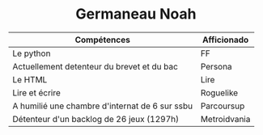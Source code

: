 <h1 align = "center"> Germaneau Noah </h1>

Compétences                                   |   Afficionado
----------------------------------------------|-------------------------------------------
Le python                                     |  FF
Actuellement detenteur du brevet et du bac    |  Persona
Le HTML                                       |  Lire 
Lire et écrire                                |  Roguelike
A humilié une chambre d'internat de 6 sur ssbu|  Parcoursup
Détenteur d'un backlog de 26 jeux (1297h)     |  Metroidvania
